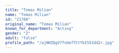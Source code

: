 ```yaml
---
title: "Tomas Milian"
name: "Tomas Milian"
id: "21708"
original_name: "Tomas Milian"
known_for_department: "Acting"
gender: "2"
adult: "false"
profile_path: "/ajNHZQgV7fnUefTCtYbI553dd2r.jpg"
---
```

